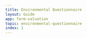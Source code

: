 ```yaml
---
title: Environmental Questionnaire
layout: Guide
app: farm-valuation
topic: environmental-questionnaire
index: 1
---
```


